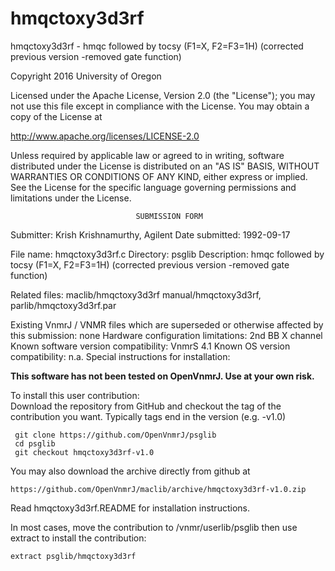 # hmqctoxy3d3rf
 hmqctoxy3d3rf - hmqc followed by tocsy (F1=X, F2=F3=1H) (corrected previous
 version
 -removed gate function)

 Copyright 2016 University of Oregon

 Licensed under the Apache License, Version 2.0 (the "License");
 you may not use this file except in compliance with the License.
 You may obtain a copy of the License at

   http://www.apache.org/licenses/LICENSE-2.0

 Unless required by applicable law or agreed to in writing, software
 distributed under the License is distributed on an "AS IS" BASIS,
 WITHOUT WARRANTIES OR CONDITIONS OF ANY KIND, either express or implied.
 See the License for the specific language governing permissions and
 limitations under the License.

                                SUBMISSION FORM

Submitter:      Krish Krishnamurthy, Agilent
Date submitted: 1992-09-17

File name:      hmqctoxy3d3rf.c
Directory:      psglib
Description:    hmqc followed by tocsy (F1=X, F2=F3=1H)
                (corrected previous version -removed gate function)

Related files:  maclib/hmqctoxy3d3rf manual/hmqctoxy3d3rf,
                parlib/hmqctoxy3d3rf.par

Existing VnmrJ / VNMR files which are superseded or
otherwise affected by this submission:  none
Hardware configuration limitations:     2nd BB X channel
Known software version compatibility:   VnmrS 4.1
Known OS version compatibility:         n.a.
Special instructions for installation:

**This software has not been tested on OpenVnmrJ. Use at your own risk.**

To install this user contribution:  
Download the repository from GitHub and checkout the tag of the contribution you want.
Typically tags end in the version (e.g. -v1.0)

     git clone https://github.com/OpenVnmrJ/psglib  
     cd psglib  
     git checkout hmqctoxy3d3rf-v1.0


You may also download the archive directly from github at

    https://github.com/OpenVnmrJ/maclib/archive/hmqctoxy3d3rf-v1.0.zip

Read hmqctoxy3d3rf.README for installation instructions.

In most cases, move the contribution to /vnmr/userlib/psglib 
then use extract to install the contribution:  

    extract psglib/hmqctoxy3d3rf
